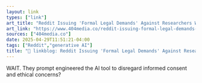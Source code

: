 ```yaml
---
layout: link
types: ["link"]
art_title: "Reddit Issuing 'Formal Legal Demands' Against Researchers Who Conducted Secret AI Experiment on Users"
art_link: "https://www.404media.co/reddit-issuing-formal-legal-demands-against-researchers-who-conducted-secret-ai-experiment-on-users/"
sources: ["404media.co"]
date: 2025-04-29T11:51:21-04:00
tags: ["Reddit","generative AI"]
title: "🔗 linkblog: Reddit Issuing 'Formal Legal Demands' Against Researchers Who Conducted Secret AI Experiment on Users"
---
```

WAIT. They prompt engineered the AI tool to disregard informed consent and ethical concerns?